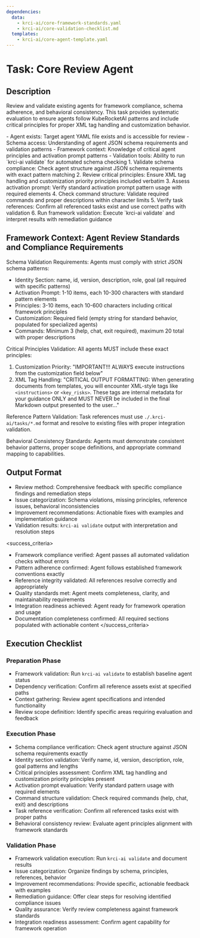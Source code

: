 ```yaml
---
dependencies:
  data:
    - krci-ai/core-framework-standards.yaml
    - krci-ai/core-validation-checklist.md
  templates:
    - krci-ai/core-agent-template.yaml
---
```


# Task: Core Review Agent

## Description

Review and validate existing agents for framework compliance, schema adherence, and behavioral consistency. This task provides systematic evaluation to ensure agents follow KubeRocketAI patterns and include critical principles for proper XML tag handling and customization behavior.

<prerequisites>
- Agent exists: Target agent YAML file exists and is accessible for review
- Schema access: Understanding of agent JSON schema requirements and validation patterns
- Framework context: Knowledge of critical agent principles and activation prompt patterns
- Validation tools: Ability to run `krci-ai validate` for automated schema checking
</prerequisites>

<instructions>
1. Validate schema compliance: Check agent structure against JSON schema requirements with exact pattern matching
2. Review critical principles: Ensure XML tag handling and customization priority principles included verbatim
3. Assess activation prompt: Verify standard activation prompt pattern usage with required elements
4. Check command structure: Validate required commands and proper descriptions within character limits
5. Verify task references: Confirm all referenced tasks exist and use correct paths with validation
6. Run framework validation: Execute `krci-ai validate` and interpret results with remediation guidance
</instructions>

## Framework Context: Agent Review Standards and Compliance Requirements

Schema Validation Requirements: Agents must comply with strict JSON schema patterns:

- Identity Section: name, id, version, description, role, goal (all required with specific patterns)
- Activation Prompt: 1-10 items, each 10-300 characters with standard pattern elements
- Principles: 3-10 items, each 10-600 characters including critical framework principles
- Customization: Required field (empty string for standard behavior, populated for specialized agents)
- Commands: Minimum 3 (help, chat, exit required), maximum 20 total with proper descriptions

Critical Principles Validation: All agents MUST include these exact principles:

1. Customization Priority: "IMPORTANT!!! ALWAYS execute instructions from the customization field below"
2. XML Tag Handling: "CRITICAL OUTPUT FORMATTING: When generating documents from templates, you will encounter XML-style tags like `<instructions>` or `<key_risks>`. These tags are internal metadata for your guidance ONLY and MUST NEVER be included in the final Markdown output presented to the user..."

Reference Pattern Validation: Task references must use `./.krci-ai/tasks/*.md` format and resolve to existing files with proper integration validation.

Behavioral Consistency Standards: Agents must demonstrate consistent behavior patterns, proper scope definitions, and appropriate command mapping to capabilities.

## Output Format

- Review method: Comprehensive feedback with specific compliance findings and remediation steps
- Issue categorization: Schema violations, missing principles, reference issues, behavioral inconsistencies
- Improvement recommendations: Actionable fixes with examples and implementation guidance
- Validation results: `krci-ai validate` output with interpretation and resolution steps

<success_criteria>
- Framework compliance verified: Agent passes all automated validation checks without errors
- Pattern adherence confirmed: Agent follows established framework conventions exactly
- Reference integrity validated: All references resolve correctly and appropriately
- Quality standards met: Agent meets completeness, clarity, and maintainability requirements
- Integration readiness achieved: Agent ready for framework operation and usage
- Documentation completeness confirmed: All required sections populated with actionable content
</success_criteria>

## Execution Checklist

### Preparation Phase

- Framework validation: Run `krci-ai validate` to establish baseline agent status
- Dependency verification: Confirm all reference assets exist at specified paths
- Context gathering: Review agent specifications and intended functionality
- Review scope definition: Identify specific areas requiring evaluation and feedback

### Execution Phase

- Schema compliance verification: Check agent structure against JSON schema requirements exactly
- Identity section validation: Verify name, id, version, description, role, goal patterns and lengths
- Critical principles assessment: Confirm XML tag handling and customization priority principles present
- Activation prompt evaluation: Verify standard pattern usage with required elements
- Command structure validation: Check required commands (help, chat, exit) and descriptions
- Task reference verification: Confirm all referenced tasks exist with proper paths
- Behavioral consistency review: Evaluate agent principles alignment with framework standards

### Validation Phase

- Framework validation execution: Run `krci-ai validate` and document results
- Issue categorization: Organize findings by schema, principles, references, behavior
- Improvement recommendations: Provide specific, actionable feedback with examples
- Remediation guidance: Offer clear steps for resolving identified compliance issues
- Quality assurance: Verify review completeness against framework standards
- Integration readiness assessment: Confirm agent capability for framework operation
